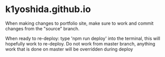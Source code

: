 # k1yoshida.github.io

When making changes to portfolio site, make sure to work and commit changes from the "source" branch. 

When ready to re-deploy: type 'npm run deploy' into the terminal, this will hopefully work to re-deploy. 
Do not work from master branch, anything work that is done on master will be overridden during deploy
